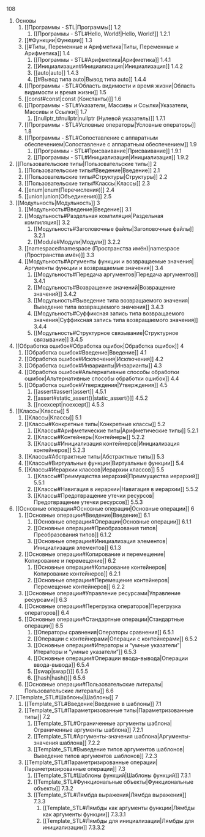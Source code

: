 108
1. Основы
	1. [[Программы - STL|Программы]] 1.2
		1. [[Программы - STL#Hello, World!|Hello, World!]] 1.2.1
	2. [[#Функции|Функции]] 1.3
	3. [[#Типы, Переменные и Арифметика|Типы, Переменные и Арифметика]] 1.4
		1. [[Программы - STL#Арифметика|Арифметика]] 1.4.1
		2. [[Инициализация#Инициализация|Инициализация]] 1.4.2
		3. [[auto|auto]] 1.4.3
		4. [[#Вывод типа auto|Вывод типа auto]] 1.4.4
	4. [[Программы - STL#Область видимости и время жизни|Область видимости и время жизни]] 1.5
	5. [[const#const|const (Константы)]] 1.6
	6. [[Программы - STL#Указатели, Массивы и Ссылки|Указатели, Массивы и Ссылки]] 1.7
		1.  [[nullptr_t#nullptr|nullptr (Нулевой указатель)]] 1.7.1
	7. [[Программы - STL#Условные операторы|Условные операторы]] 1.8
	8. [[Программы - STL#Сопоставление с аппаратным обеспечением|Сопоставление с аппаратным обеспечением]] 1.9
		1. [[Программы - STL#Присваивание|Присваивание]] 1.9.1
		2. [[Программы - STL#Инициализация|Инициализация]] 1.9.2
2. [[Пользовательские типы|Пользовательские типы]] 2
	1. [[Пользовательские типы#Введение|Введение]] 2.1
	2. [[Пользовательские типы#Структуры|Структуры]] 2.2
	3. [[Пользовательские типы#Классы|Классы]] 2.3
	4. [[enum|enum(Перечисления)]] 2.4
	5. [[union|union(Объединения)]] 2.5
3. [[Модульность|Модульность]] 3
	1. [[Модульность#Введение|Введение]] 3.1
	2. [[Модульность#Раздельная компиляция|Раздельная компиляция]] 3.2
		1. [[Модульность#Заголовочные файлы|Заголовочные файлы]] 3.2.1
		2. [[Module#Модули|Модули]] 3.2.2
	3. [[namespace#namespace (Пространства имён)|namespace (Пространства имён)]] 3.3
	4. [[Модульность#Аргументы функции и возвращаемые значения|Аргументы функции и возвращаемые значения]] 3.4
		1. [[Модульность#Передача аргументов|Передача аргументов]] 3.4.1
		2. [[Модульность#Возвращение значений|Возвращение значений]] 3.4.2
		3. [[Модульность#Выведение типа возвращаемого значения|Выведение типа возвращаемого значения]] 3.4.3
		4. [[Модульность#Суффиксная запись типа возвращаемого значения|Суффиксная запись типа возвращаемого значения]] 3.4.4
		5. [[Модульность#Структурное связывание|Структурное связывание]] 3.4.5
4. [[Обработка ошибок#Обработка ошибок|Обработка ошибок]] 4
	1. [[Обработка ошибок#Введение|Введение]] 4.1
	2. [[Обработка ошибок#Исключения|Исключения]] 4.2
	3. [[Обработка ошибок#Инварианты|Инварианты]] 4.3
	4. [[Обработка ошибок#Альтернативные способы обработки ошибок|Альтернативные способы обработки ошибок]] 4.4
	5. [[Обработка ошибок#Утверждения|Утверждения]] 4.5
		1. [[assert#assert|assert]] 4.5.1
		2. [[assert#static_assert()|static_assert()]] 4.5.2
		3. [[noexcept|noexcept]] 4.5.3
5. [[Классы|Классы]] 5
	1. [[Классы|Классы]] 5.1
	2. [[Классы#Конкретные типы|Конкретные классы]] 5.2
		1. [[Классы#Арифметические типы|Арифметические типы]] 5.2.1
		2. [[Классы#Контейнеры|Контейнеры]] 5.2.2
		3. [[Классы#Инициализация контейнеров|Инициализация контейнеров]] 5.2.3
	3.  [[Классы#Абстрактные типы|Абстрактные типы]] 5.3
	4. [[Классы#Виртуальные функции|Виртуальные функции]] 5.4
	5. [[Классы#Иерархии классов|Иерархии классов]] 5.5
		1. [[Классы#Преимущества иерархий|Преимущества иерархий]] 5.5.1
		2. [[Классы#Навигация в иерархии|Навигация в иерархии]] 5.5.2
		3. [[Классы#Предотвращение утечки ресурсов|Предотвращение утечки ресурсов]] 5.5.3
6. [[Основные операции#Основные операции|Основные операции]] 6
	1. [[Основные операции#Введение|Введение]] 6.1
		1. [[Основные операции#Операции|Основные операции]] 6.1.1
		2. [[Основные операции#Преобразования типов|Преобразования типов]] 6.1.2
		3. [[Основные операции#Инициализация элементов|Инициализация элементов]] 6.1.3
	2. [[Основные операции#Копирование и перемещение|Копирование и перемещение]] 6.2
		1. [[Основные операции#Копирование контейнеров|Копирование контейнеров]] 6.2.1
		2. [[Основные операции#Перемещение контейнеров|Перемещение контейнеров]] 6.2.2
	3. [[Основные операции#Управление ресурсами|Управление ресурсами]] 6.3
	4. [[Основные операции#Перегрузка операторов|Перегрузка операторов]] 6.4
	5. [[Основные операции#Стандартные операции|Стандартные операции]] 6.5
		1. [[Операторы сравнения|Операторы сравнения]] 6.5.1
		2. [[Операции с контейнерами|Операции с контейнерами]] 6.5.2
		3. [[Основные операции#Итераторы и “умные указатели”|Итераторы и “умные указатели”]] 6.5.3
		4. [[Основные операции#Операции ввода-вывода|Операции ввода-вывода]] 6.5.4
		5. [[swap|swap()]] 6.5.5
		6. [[hash|hash()]] 6.5.6
	6. [[Основные операции#Пользовательские литералы|Пользовательские литералы]] 6.6
7. [[Template_STL#Шаблоны|Шаблоны]] 7
	1. [[Template_STL#Введение|Введение в шаблоны]] 7.1
	2. [[Template_STL#Параметризованные типы|Параметризованные типы]] 7.2
		1. [[Template_STL#Ограниченные аргументы шаблона|Ограниченные аргументы шаблона]] 7.2.1
		2. [[Template_STL#Аргументы-значения шаблона|Аргументы-значения шаблона]] 7.2.2
		3. [[Template_STL#Выведение типов аргументов шаблонов|Выведение типов аргументов шаблонов]] 7.2.3
	3. [[Template_STL#Параметризированные операции|Параметризированные операции]] 7.3
		1. [[Template_STL#Шаблоны функций|Шаблоны функций]] 7.3.1
		2. [[Template_STL#Функциональные объекты|Функциональные объекты]] 7.3.2
		3. [[Template_STL#Лямбда выражения|Лямбда выражения]] 7.3.3
			1. [[Template_STL#Лямбды как аргументы функции|Лямбды как аргументы функции]] 7.3.3.1
			2. [[Template_STL#Лямбды для инициализации|Лямбды для инициализации]] 7.3.3.2







